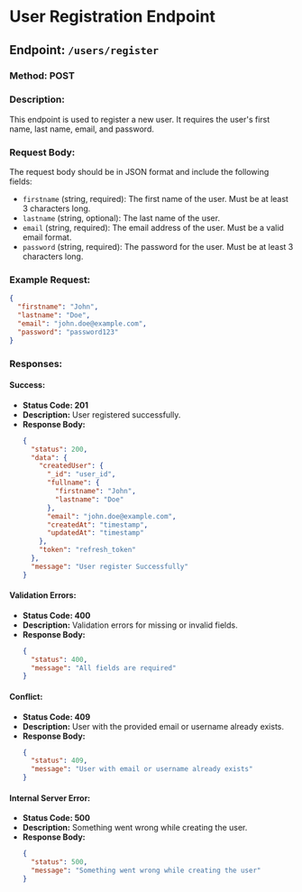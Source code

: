 
# User Registration Endpoint

## Endpoint: `/users/register`

### Method: POST

### Description:
This endpoint is used to register a new user. It requires the user's first name, last name, email, and password.

### Request Body:
The request body should be in JSON format and include the following fields:
- `firstname` (string, required): The first name of the user. Must be at least 3 characters long.
- `lastname` (string, optional): The last name of the user.
- `email` (string, required): The email address of the user. Must be a valid email format.
- `password` (string, required): The password for the user. Must be at least 3 characters long.

### Example Request:
```json
{
  "firstname": "John",
  "lastname": "Doe",
  "email": "john.doe@example.com",
  "password": "password123"
}
```

### Responses:

#### Success:
- **Status Code: 201**
- **Description:** User registered successfully.
- **Response Body:**
  ```json
  {
    "status": 200,
    "data": {
      "createdUser": {
        "_id": "user_id",
        "fullname": {
          "firstname": "John",
          "lastname": "Doe"
        },
        "email": "john.doe@example.com",
        "createdAt": "timestamp",
        "updatedAt": "timestamp"
      },
      "token": "refresh_token"
    },
    "message": "User register Successfully"
  }
  ```

#### Validation Errors:
- **Status Code: 400**
- **Description:** Validation errors for missing or invalid fields.
- **Response Body:**
  ```json
  {
    "status": 400,
    "message": "All fields are required"
  }
  ```

#### Conflict:
- **Status Code: 409**
- **Description:** User with the provided email or username already exists.
- **Response Body:**
  ```json
  {
    "status": 409,
    "message": "User with email or username already exists"
  }
  ```

#### Internal Server Error:
- **Status Code: 500**
- **Description:** Something went wrong while creating the user.
- **Response Body:**
  ```json
  {
    "status": 500,
    "message": "Something went wrong while creating the user"
  }
  ```
